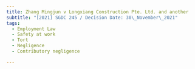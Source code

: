 ```yaml
---
title: Zhang Mingjun v Longxiang Construction Pte. Ltd. and another
subtitle: "[2021] SGDC 245 / Decision Date: 30\_November\_2021"
tags:
  - Employment Law
  - Safety at work
  - Tort
  - Negligence
  - Contributory negligence

---
```


